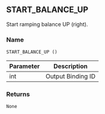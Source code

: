 ## START\_BALANCE\_UP

Start ramping balance UP (right).


### Name

`START_BALANCE_UP ()`


| Parameter | Description       |
| --------- | ----------------- |
| int       | Output Binding ID |


### Returns

`None`